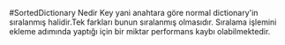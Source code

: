 ﻿#SortedDictionary Nedir
Key yani anahtara göre normal dictionary'in sıralanmış halidir.Tek farkları bunun sıralanmış olmasıdır.
Sıralama işlemini ekleme adımında yaptığı için bir miktar performans kaybı olabilmektedir.
